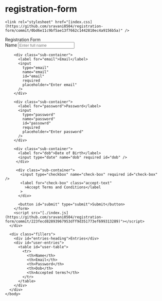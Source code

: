 # registration-form
<!DOCTYPE html>
<html lang="en">
  <head>
    <meta charset="UTF-8" />
    <meta http-equiv="X-UA-Compatible" content="IE=edge" />
    <meta name="viewport" content="width=device-width, initial-scale=1.0" />
    <title>Registration Form</title> 
    
    <link rel="stylesheet" href="[index.css](https://github.com/sravani0504/registration-form/commit/0bd6e11c9bf5ae13f7662c1442810ec4a9156b5a)" /> 
  </head>
  <body>
    <div class="container">
      <div class="registration">Registration Form</div>
      <form id="user-form">
        <div class="sub-container">
          <label for="name">Name</label>
          <input
            type="text"
            name="name"
            id="name"
            required
            placeholder="Enter full name"
          />
        </div>
        
        <div class="sub-container">
          <label for="email">Email</label>
          <input
            type="email"
            name="email"
            id="email"
            required
            placeholder="Enter email"
          />
        </div>
                     
        <div class="sub-container">
          <label for="password">Password</label>
          <input
            type="password"
            name="password"
            id="passowrd"
            required
            placeholder="Enter password"
          />
        </div>
                   
        <div class="sub-container"> 
          <label for="dob">Date of Birth</label>
          <input type="date" name="dob" required id="dob" />
         </div>
         
         <div class="sub-container">
           <input type="checkbox" name="check-box" required id="check-box" />
           <label for="check-box" class="accept-text"
             >Accept Terms and Conditions</label
           >
          </div>
                                                     
          <button id="submit" type="submit">Submit</button>
        </form>
        <script src="[./index.js](https://github.com/sravani0504/registration-form/commit/223fecd82893967953dff9d351773ef699313289)"></script>
      </div>
                                
      <div class="fillers">
        <div id="entries-heading">Entries</div>
        <div id="user-entries">
          <table id="user-table">
            <tr>
              <th>Name</th>
              <th>Email</th>
              <th>Password</th>
              <th>Dob</th>
              <th>Accepted terms?</th>
            </tr>
          </table>
        </div>
      </div>
    </body>
  </html>
                               
